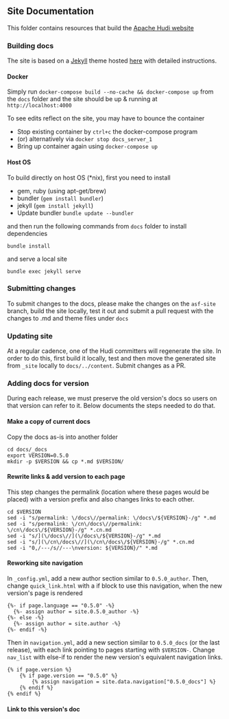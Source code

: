 ## Site Documentation

This folder contains resources that build the [Apache Hudi website](https://hudi.apache.org)


### Building docs

The site is based on a [Jekyll](https://jekyllrb.com/) theme hosted [here](https://github.com/mmistakes/minimal-mistakes/) with detailed instructions.

#### Docker

Simply run `docker-compose build --no-cache && docker-compose up` from the `docs` folder and the site should be up & running at `http://localhost:4000`

To see edits reflect on the site, you may have to bounce the container

 - Stop existing container by `ctrl+c` the docker-compose program
 - (or) alternatively via `docker stop docs_server_1`
 - Bring up container again using `docker-compose up`

#### Host OS

To build directly on host OS (\*nix), first you need to install

- gem, ruby (using apt-get/brew)
- bundler (`gem install bundler`)
- jekyll (`gem install jekyll`)
- Update bundler `bundle update --bundler`

and then run the following commands from `docs` folder to install dependencies

`bundle install`

and serve a local site

`bundle exec jekyll serve`

### Submitting changes

To submit changes to the docs, please make the changes on the `asf-site` branch, build the site locally, test it out and submit a pull request with the changes to .md and theme files under `docs`

### Updating site

At a regular cadence, one of the Hudi committers will regenerate the site. In order to do this, first build it locally, test and then move the generated site from `_site` locally to `docs/../content`. Submit changes as a PR.

### Adding docs for version

During each release, we must preserve the old version's docs so users on that version can refer to it. 
Below documents the steps needed to do that. 

#### Make a copy of current docs 

Copy the docs as-is into another folder

```
cd docs/_docs
export VERSION=0.5.0
mkdir -p $VERSION && cp *.md $VERSION/
```

#### Rewrite links & add version to each page

This step changes the permalink (location where these pages would be placed) with a version prefix and also changes links to each other.

```
cd $VERSION
sed -i "s/permalink: \/docs\//permalink: \/docs\/${VERSION}-/g" *.md
sed -i "s/permalink: \/cn\/docs\//permalink: \/cn\/docs\/${VERSION}-/g" *.cn.md
sed -i "s/](\/docs\//](\/docs\/${VERSION}-/g" *.md
sed -i "s/](\/cn\/docs\//](\/cn\/docs\/${VERSION}-/g" *.cn.md
sed -i "0,/---/s//---\nversion: ${VERSION}/" *.md
```

#### Reworking site navigation

In `_config.yml`, add a new author section similar to `0.5.0_author`. Then, change `quick_link.html` with a if block to use this navigation, when the new version's page is rendered
  
```
{%- if page.language == "0.5.0" -%}
  {%- assign author = site.0.5.0_author -%}
{%- else -%}
  {%- assign author = site.author -%}
{%- endif -%}
```

Then in `navigation.yml`, add a new section similar to `0.5.0_docs` (or the last release), with each link pointing to pages starting with `$VERSION-`. Change `nav_list` with else-if to 
render the new version's equivalent navigation links. 

```
{% if page.version %}
    {% if page.version == "0.5.0" %}
        {% assign navigation = site.data.navigation["0.5.0_docs"] %}
    {% endif %}
{% endif %}
```

#### Link to this version's doc





